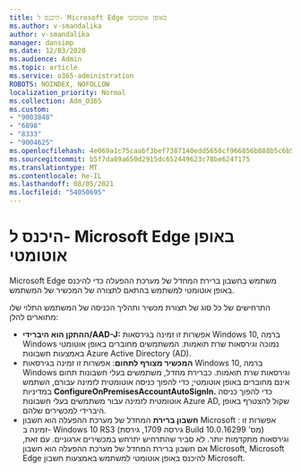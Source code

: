 ```yaml
---
title: היכנס ל- Microsoft Edge באופן אוטומטי
ms.author: v-smandalika
author: v-smandalika
manager: dansimp
ms.date: 12/03/2020
ms.audience: Admin
ms.topic: article
ms.service: o365-administration
ROBOTS: NOINDEX, NOFOLLOW
localization_priority: Normal
ms.collection: Adm_O365
ms.custom:
- "9003848"
- "6898"
- "8333"
- "9004625"
ms.openlocfilehash: 4e069a1c75caabf3bef7387140edd5650cf966856b888b5c6b5618a603986d6d
ms.sourcegitcommit: b5f7da89a650d2915dc652449623c78be6247175
ms.translationtype: MT
ms.contentlocale: he-IL
ms.lasthandoff: 08/05/2021
ms.locfileid: "54050695"
---
```

# <a name="sign-in-to-microsoft-edge-automatically"></a>היכנס ל- Microsoft Edge באופן אוטומטי

Microsoft Edge משתמש בחשבון ברירת המחדל של מערכת ההפעלה כדי להיכנס באופן אוטומטי למשתמש בהתאם לתצורה של המכשיר של המשתמש. 

התרחישים של כל סוג של תצורת מכשיר ותהליך הכניסה של המשתמש התלוי שלו מתוארים להלן:

- **ההתקן הוא היברידי/AAD-J:** אפשרות זו זמינה בגירסאות Windows 10, ברמה Windows נמוכה וגירסאות שרת תואמות. המשתמשים מחוברים באופן אוטומטי באמצעות חשבונות Azure Active Directory (AD).
- **המכשיר מצורף לתחום**: אפשרות זו זמינה בגירסאות Windows 10, ברמה Windows וגירסאות שרת תואמות. כברירת מחדל, משתמשים בעלי חשבונות תחום אינם מחוברים באופן אוטומטי; כדי להפוך כניסה אוטומטית לזמינה עבורם, השתמש במדיניות **ConfigureOnPremisesAccountAutoSignIn.** כדי להפוך כניסה אוטומטית לזמינה עבור משתמשים בעלי חשבונות Azure AD, שקול להצטרף באופן היברידי למכשירים שלהם.
- **חשבון ברירת** המחדל של מערכת ההפעלה הוא חשבון Microsoft : אפשרות זו זמינה ב- Windows 10 RS3 (גירסה 1709, גירסת Build מס' 10.0.16299) וגירסאות מתקדמות יותר. לא סביר שהתרחיש יתרחש במכשירים ארגוניים. עם זאת, אם חשבון ברירת המחדל של מערכת ההפעלה הוא חשבון Microsoft, Microsoft Edge להיכנס באופן אוטומטי למשתמש באמצעות חשבון Microsoft.
 
 
